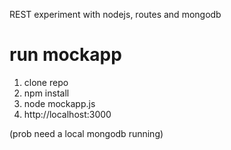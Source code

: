 REST experiment with nodejs, routes and mongodb

# run mockapp
1. clone repo
2. npm install
3. node mockapp.js
4. http://localhost:3000

(prob need a local mongodb running)
